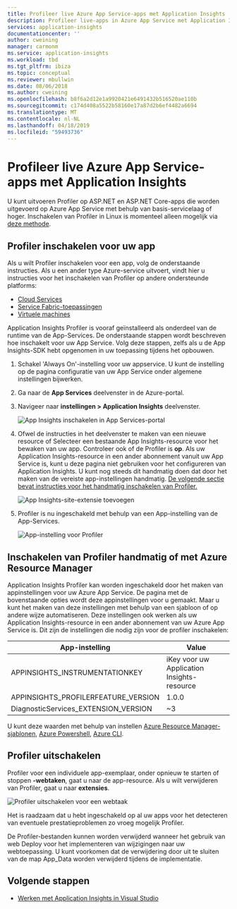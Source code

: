 ```yaml
---
title: Profileer live Azure App Service-apps met Application Insights | Microsoft Docs
description: Profileer live-apps in Azure App Service met Application Insights Profiler.
services: application-insights
documentationcenter: ''
author: cweining
manager: carmonm
ms.service: application-insights
ms.workload: tbd
ms.tgt_pltfrm: ibiza
ms.topic: conceptual
ms.reviewer: mbullwin
ms.date: 08/06/2018
ms.author: cweining
ms.openlocfilehash: b8f6a2d12e1a9920421e6491432b516520ae110b
ms.sourcegitcommit: c174d408a5522b58160e17a87d2b6ef4482a6694
ms.translationtype: MT
ms.contentlocale: nl-NL
ms.lasthandoff: 04/18/2019
ms.locfileid: "59493736"
---
```

# <a name="profile-live-azure-app-service-apps-with-application-insights"></a>Profileer live Azure App Service-apps met Application Insights

U kunt uitvoeren Profiler op ASP.NET en ASP.NET Core-apps die worden uitgevoerd op Azure App Service met behulp van basis-servicelaag of hoger. Inschakelen van Profiler in Linux is momenteel alleen mogelijk via [deze methode](profiler-aspnetcore-linux.md).

## <a id="installation"></a> Profiler inschakelen voor uw app
Als u wilt Profiler inschakelen voor een app, volg de onderstaande instructies. Als u een ander type Azure-service uitvoert, vindt hier u instructies voor het inschakelen van Profiler op andere ondersteunde platforms:
* [Cloud Services](../../azure-monitor/app/profiler-cloudservice.md?toc=/azure/azure-monitor/toc.json)
* [Service Fabric-toepassingen](../../azure-monitor/app/profiler-servicefabric.md?toc=/azure/azure-monitor/toc.json)
* [Virtuele machines](../../azure-monitor/app/profiler-vm.md?toc=/azure/azure-monitor/toc.json)

Application Insights Profiler is vooraf geïnstalleerd als onderdeel van de runtime van de App-Services. De onderstaande stappen wordt beschreven hoe inschakelt voor uw App Service. Volg deze stappen, zelfs als u de App Insights-SDK hebt opgenomen in uw toepassing tijdens het opbouwen.

1. Schakel 'Always On'-instelling voor uw appservice. U kunt de instelling op de pagina configuratie van uw App Service onder algemene instellingen bijwerken.
1. Ga naar de **App Services** deelvenster in de Azure-portal.
1. Navigeer naar **instellingen > Application Insights** deelvenster.

   ![App Insights inschakelen in App Services-portal](./media/profiler/AppInsights-AppServices.png)

1. Ofwel de instructies in het deelvenster te maken van een nieuwe resource of Selecteer een bestaande App Insights-resource voor het bewaken van uw app. Controleer ook of de Profiler is **op**. Als uw Application Insights-resource in een ander abonnement vanuit uw App Service is, kunt u deze pagina niet gebruiken voor het configureren van Application Insights. U kunt nog steeds dit handmatig doen dat door het maken van de vereiste app-instellingen handmatig. [De volgende sectie bevat instructies voor het handmatig inschakelen van Profiler.](#enable-profiler-manually-or-with-azure-resource-manager) 

   ![App Insights-site-extensie toevoegen][Enablement UI]

1. Profiler is nu ingeschakeld met behulp van een App-instelling van de App-Services.

    ![App-instelling voor Profiler][profiler-app-setting]

## <a name="enable-profiler-manually-or-with-azure-resource-manager"></a>Inschakelen van Profiler handmatig of met Azure Resource Manager
Application Insights Profiler kan worden ingeschakeld door het maken van appinstellingen voor uw Azure App Service. De pagina met de bovenstaande opties wordt deze appinstellingen voor u gemaakt. Maar u kunt het maken van deze instellingen met behulp van een sjabloon of op andere wijze automatiseren. Deze instellingen ook werken als uw Application Insights-resource in een ander abonnement van uw Azure App Service is.
Dit zijn de instellingen die nodig zijn voor de profiler inschakelen:

|App-instelling    | Value    |
|---------------|----------|
|APPINSIGHTS_INSTRUMENTATIONKEY         | iKey voor uw Application Insights-resource    |
|APPINSIGHTS_PROFILERFEATURE_VERSION | 1.0.0 |
|DiagnosticServices_EXTENSION_VERSION | ~3 |


U kunt deze waarden met behulp van instellen [Azure Resource Manager-sjablonen](../../azure-monitor/app/azure-web-apps.md#app-service-application-settings-with-azure-resource-manager), [Azure Powershell](https://docs.microsoft.com/powershell/module/az.websites/set-azwebapp), [Azure CLI](https://docs.microsoft.com/cli/azure/webapp/config/appsettings?view=azure-cli-latest).


## <a name="disable-profiler"></a>Profiler uitschakelen

Profiler voor een individuele app-exemplaar, onder opnieuw te starten of stoppen **-webtaken**, gaat u naar de app-resource. Als u wilt verwijderen van Profiler, gaat u naar **extensies**.

![Profiler uitschakelen voor een webtaak][disable-profiler-webjob]

Het is raadzaam dat u hebt ingeschakeld op al uw apps voor het detecteren van eventuele prestatieproblemen zo vroeg mogelijk Profiler.

De Profiler-bestanden kunnen worden verwijderd wanneer het gebruik van web Deploy voor het implementeren van wijzigingen naar uw webtoepassing. U kunt voorkomen dat de verwijdering door uit te sluiten van de map App_Data worden verwijderd tijdens de implementatie. 


## <a name="next-steps"></a>Volgende stappen

* [Werken met Application Insights in Visual Studio](https://docs.microsoft.com/azure/application-insights/app-insights-visual-studio)

[Enablement UI]: ./media/profiler/Enablement_UI.png
[profiler-app-setting]:./media/profiler/profiler-app-setting.png
[disable-profiler-webjob]: ./media/profiler/disable-profiler-webjob.png
